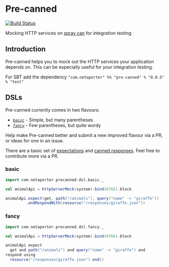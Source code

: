 Pre-canned
==========

[![Build Status](https://travis-ci.org/NET-A-PORTER/pre-canned.svg?branch=0.0.5)](https://travis-ci.org/NET-A-PORTER/pre-canned)

Mocking HTTP services on [spray can](http://spray.io) for integration testing

Introduction
------------

Pre-canned helps you to mock out the HTTP services your application depends on. This can be especially useful
for your integration testing.

For SBT add the dependency `"com.netaporter" %% "pre-canned" % "0.0.5" % "test"`

DSLs
----

Pre-canned currently comes in two flavours:

 * *[`basic`](#basic)* - Simple, but many parentheses
 * *[`fancy`](#fancy)* - Few parentheses, but quite wordy

Help make Pre-canned better and submit a new improved flavour via a PR, or ideas for one in an issue.

There are a basic set of [expectations](https://github.com/NET-A-PORTER/pre-canned/blob/master/src/main/scala/com/netaporter/precanned/Expectations.scala) and [canned responses](https://github.com/NET-A-PORTER/pre-canned/blob/master/src/main/scala/com/netaporter/precanned/CannedResponses.scala). Feel free to contribute more via a PR.

### basic

```scala
import com.netaporter.precanned.dsl.basic._

val animalApi = httpServerMock(system).bind(8765).block

animalApi.expect(get, path("/animals"), query("name" -> "giraffe"))
         .andRespondWith(resource("/responses/giraffe.json"))
```

### fancy

```scala
import com.netaporter.precanned.dsl.fancy._

val animalApi = httpServerMock(system).bind(8766).block

animalApi expect
  get and path("/animals") and query("name" -> "giraffe") and
respond using
  resource("/responses/giraffe.json") end()
```
